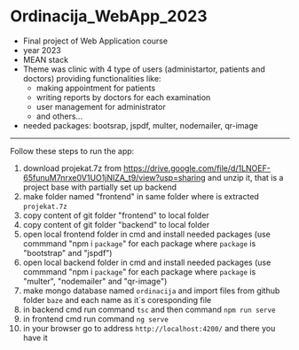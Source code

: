 # Ordinacija_WebApp_2023
- Final project of Web Application course
- year 2023
- MEAN stack
- Theme was clinic with 4 type of users (administartor, patients and doctors) providing functionalities like:
    - making appointment for patients
    - writing reports by doctors for each examination
    - user management for administrator
    - and others...
- needed packages: bootsrap, jspdf, multer, nodemailer, qr-image
- ---------------------------------------------------------------------------
Follow these steps to run the app:
1. download projekat.7z from https://drive.google.com/file/d/1LNOEF-65funuM7nrxe0V1UO1jNIZA_t9/view?usp=sharing and unzip it, that is a project base with partially set up backend
2. make folder named "frontend" in same folder where is extracted `projekat.7z`
3. copy content of git folder "frontend" to local folder
4. copy content of git folder "backend" to local folder
5. open local frontend folder in cmd and install needed packages (use commmand "npm i `package`" for each package where `package` is "bootstrap" and "jspdf")
6. open local backend folder in cmd and install needed packages (use commmand "npm i `package`" for each package where `package` is "multer", "nodemailer" and "qr-image")
7. make mongo database named `ordinacija` and import files from github folder `baze` and each name as it`s coresponding file
8. in backend cmd run command `tsc` and then command `npm run serve`
9. in frontend cmd run command `ng serve`
10. in your browser go to address `http://localhost:4200/` and there you have it
